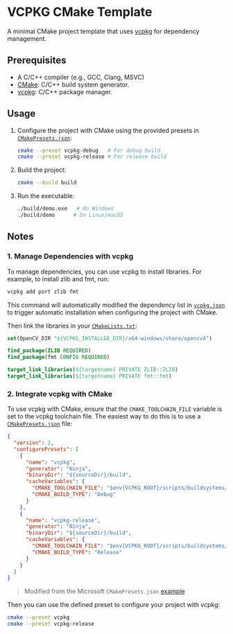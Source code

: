 # VCPKG CMake Template

A minimal CMake project template that uses [vcpkg](https://github.com/microsoft/vcpkg) for dependency management.


## Prerequisites

- A C/C++ compiler (e.g., GCC, Clang, MSVC)
- [CMake](https://cmake.org/download/): C/C++ build system generator.
- [vcpkg](https://vcpkg.io/en/index.html): C/C++ package manager.


## Usage

1. Configure the project with CMake using the provided presets in [`CMakePresets.json`](./CMakePresets.json):

   ```bash
   cmake --preset vcpkg-debug   # For debug build
   cmake --preset vcpkg-release # For release build
   ```

2. Build the project:

    ```bash
    cmake --build build
    ```

3. Run the executable:

    ```bash
    ./build/demo.exe   # On Windows
    ./build/demo      # On Linux/macOS
    ```


## Notes

### 1. Manage Dependencies with vcpkg

To manage dependencies, you can use vcpkg to install libraries. For example, to install zlib and fmt, run:

```bash
vcpkg add port zlib fmt
```

This command will automatically modified the dependency list in [`vcpkg.json`](./vcpkg.json) to trigger automatic installation when configuring the project with CMake.


Then link the libraries in your [`CMakeLists.txt`](./CMakeLists.txt):

```cmake
set(OpenCV_DIR "${VCPKG_INSTALLED_DIR}/x64-windows/share/opencv4")

find_package(ZLIB REQUIRED)
find_package(fmt CONFIG REQUIRED)

target_link_libraries(${targetname} PRIVATE ZLIB::ZLIB)
target_link_libraries(${targetname} PRIVATE fmt::fmt)
```



### 2. Integrate vcpkg with CMake

To use vcpkg with CMake, ensure that the `CMAKE_TOOLCHAIN_FILE` variable is set to the vcpkg toolchain file. The easiest way to do this is to use a [`CMakePresets.json`](./CMakePresets.json) file:

```json
{
  "version": 2,
  "configurePresets": [
    {
      "name": "vcpkg",
      "generator": "Ninja",
      "binaryDir": "${sourceDir}/build",
      "cacheVariables": {
        "CMAKE_TOOLCHAIN_FILE": "$env{VCPKG_ROOT}/scripts/buildsystems/vcpkg.cmake",
        "CMAKE_BUILD_TYPE": "Debug"
      }
    },
    {
      "name": "vcpkg-release",
      "generator": "Ninja",
      "binaryDir": "${sourceDir}/build",
      "cacheVariables": {
        "CMAKE_TOOLCHAIN_FILE": "$env{VCPKG_ROOT}/scripts/buildsystems/vcpkg.cmake",
        "CMAKE_BUILD_TYPE": "Release"
      }
    }
  ]
}
```
> Modified from the Microsoft `CMakePresets.json` [example](https://learn.microsoft.com/en-us/vcpkg/get_started/get-started?pivots=shell-powershell#4---build-and-run-the-project)

Then you can use the defined preset to configure your project with vcpkg:
```bash
cmake --preset vcpkg
cmake --preset vcpkg-release
```
